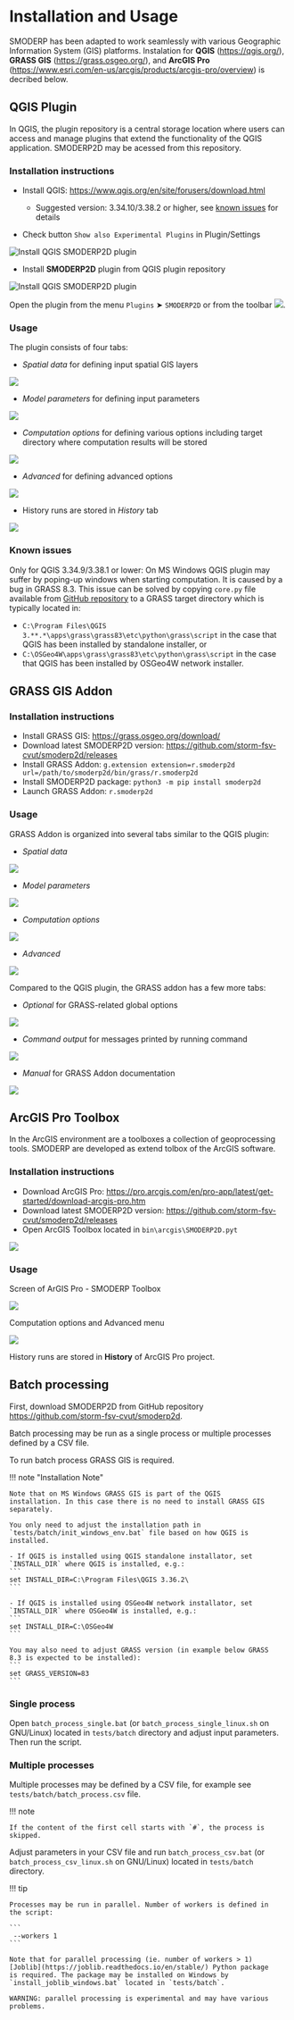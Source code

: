 # Installation and Usage

SMODERP has been adapted to work seamlessly with various Geographic
Information System (GIS) platforms. Instalation for **QGIS**
(<https://qgis.org/>), **GRASS GIS** (<https://grass.osgeo.org/>), and
**ArcGIS Pro**
(<https://www.esri.com/en-us/arcgis/products/arcgis-pro/overview>) is
decribed below.

## QGIS Plugin

In QGIS, the plugin repository is a central storage location where
users can access and manage plugins that extend the functionality of
the QGIS application. SMODERP2D may be acessed from this repository.

### Installation instructions

* Install QGIS: <https://www.qgis.org/en/site/forusers/download.html>
    * Suggested version: 3.34.10/3.38.2 or higher, see [known issues](#known-issues) for details

* Check button `Show also Experimental Plugins` in Plugin/Settings 

![Install QGIS SMODERP2D plugin](./img/experimetal_settings_plugins.png)

* Install **SMODERP2D** plugin from QGIS plugin repository

![Install QGIS SMODERP2D plugin](./img/qgis_plugin_install.png)


Open the plugin from the menu ``Plugins`` ➤ ``SMODERP2D`` or from the
toolbar ![](./img/qgis_plugin_icon.png).

### Usage

The plugin consists of four tabs:

- *Spatial data* for defining input spatial GIS layers

![](./img/qgis_plugin_spatial_data.png)

- *Model parameters* for defining input parameters

![](./img/qgis_plugin_model_parameters.png)

- *Computation options* for defining various options including target
  directory where computation results will be stored

![](./img/qgis_plugin_comp_options.png)

- *Advanced* for defining advanced options

![](./img/qgis_plugin_advanced.png)

- History runs are stored in *History* tab

![](./img/qgis_plugin_history.png)

### Known issues

Only for QGIS 3.34.9/3.38.1 or lower: On MS Windows QGIS plugin may
suffer by poping-up windows when starting computation. It is caused by
a bug in GRASS 8.3. This issue can be solved by copying ``core.py``
file available from [GitHub
repository](https://raw.githubusercontent.com/storm-fsv-cvut/smoderp2d/master/bin/qgis/grass_patch/core.py)
to a GRASS target directory which is typically located in:

- ``C:\Program Files\QGIS 3.**.*\apps\grass\grass83\etc\python\grass\script`` in the case that QGIS has been installed by standalone installer, or
- ``C:\OSGeo4W\apps\grass\grass83\etc\python\grass\script`` in the case that QGIS has been installed by OSGeo4W network installer.

## GRASS GIS Addon

### Installation instructions

* Install GRASS GIS: <https://grass.osgeo.org/download/>
* Download latest SMODERP2D version: <https://github.com/storm-fsv-cvut/smoderp2d/releases>
* Install GRASS Addon: `g.extension extension=r.smoderp2d url=/path/to/smoderp2d/bin/grass/r.smoderp2d`
* Install SMODERP2D package: `python3 -m pip install smoderp2d`
* Launch GRASS Addon: `r.smoderp2d`

### Usage

GRASS Addon is organized into several tabs similar to the QGIS plugin:

- *Spatial data*

![](./img/grass_addon_spatial_data.png)

- *Model parameters*

![](./img/grass_addon_model_parameters.png)

- *Computation options*

![](./img/grass_addon_comp_options.png)

- *Advanced*

![](./img/grass_addon_advanced.png)

Compared to the QGIS plugin, the GRASS addon has a few more tabs:

- *Optional* for GRASS-related global options

![](./img/grass_addon_optional.png)

- *Command output* for messages printed by running command

![](./img/grass_addon_command_output.png)

- *Manual* for GRASS Addon documentation

![](./img/grass_addon_manual.png)

## ArcGIS Pro Toolbox
In the ArcGIS environment are a toolboxes a collection of geoprocessing tools. SMODERP are developed as extend tolbox of the ArcGIS software.

### Installation instructions

* Download ArcGIS Pro: <https://pro.arcgis.com/en/pro-app/latest/get-started/download-arcgis-pro.htm>
* Download latest SMODERP2D version: <https://github.com/storm-fsv-cvut/smoderp2d/releases>
* Open ArcGIS Toolbox located in ``bin\arcgis\SMODERP2D.pyt``

![](./img/AG_where_is.png)

### Usage

Screen of ArGIS Pro - SMODERP Toolbox

![](./img/AG_model.png)

Computation options and Advanced menu

![](./img/AG_options.png)

History runs are stored in **History** of ArcGIS Pro project.

## Batch processing

First, download SMODERP2D from GitHub repository
<https://github.com/storm-fsv-cvut/smoderp2d>.

Batch processing may be run as a single process or multiple processes
defined by a CSV file.

To run batch process GRASS GIS is required.

!!! note "Installation Note"

    Note that on MS Windows GRASS GIS is part of the QGIS
    installation. In this case there is no need to install GRASS GIS
    separately.

    You only need to adjust the installation path in 
    `tests/batch/init_windows_env.bat` file based on how QGIS is installed.

    - If QGIS is installed using QGIS standalone installator, set `INSTALL_DIR` where QGIS is installed, e.g.:
    ```
    set INSTALL_DIR=C:\Program Files\QGIS 3.36.2\
    ```
    
    - If QGIS is installed using OSGeo4W network installator, set `INSTALL_DIR` where OSGeo4W is installed, e.g.:
    ```
    set INSTALL_DIR=C:\OSGeo4W
    ```

    You may also need to adjust GRASS version (in example below GRASS
    8.3 is expected to be installed):
    ```
    set GRASS_VERSION=83
    ```

### Single process

Open `batch_process_single.bat` (or `batch_process_single_linux.sh` on
GNU/Linux) located in `tests/batch` directory and adjust input
parameters. Then run the script.

### Multiple processes

Multiple processes may be defined by a CSV file, for example see
`tests/batch/batch_process.csv` file.

!!! note

    If the content of the first cell starts with `#`, the process is skipped.

Adjust parameters in your CSV file and run `batch_process_csv.bat` (or
`batch_process_csv_linux.sh` on GNU/Linux) located in `tests/batch`
directory.

!!! tip

    Processes may be run in parallel. Number of workers is defined in
    the script:

    ```
     --workers 1
    ```

    Note that for parallel processing (ie. number of workers > 1)
    [Joblib](https://joblib.readthedocs.io/en/stable/) Python package
    is required. The package may be installed on Windows by
    `install_joblib_windows.bat` located in `tests/batch`.

    WARNING: parallel processing is experimental and may have various
    problems.
